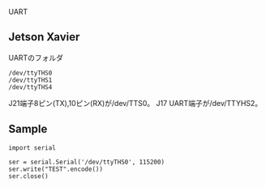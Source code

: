 UART

## Jetson Xavier

UARTのフォルダ

```
/dev/ttyTHS0
/dev/ttyTHS1
/dev/ttyTHS4
``` 
 
 J21端子8ピン(TX),10ピン(RX)が/dev/TTS0。
 J17 UART端子が/dev/TTYHS2。

## Sample

```
import serial
  
ser = serial.Serial('/dev/ttyTHS0', 115200)
ser.write("TEST".encode())
ser.close()
```